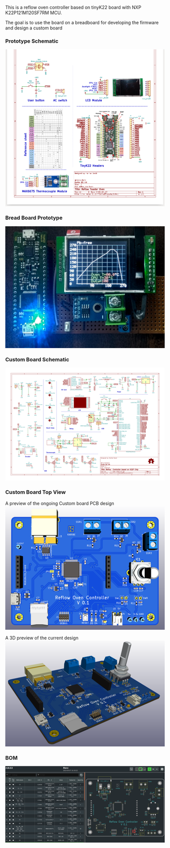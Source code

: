 
This is a reflow oven controller based on tinyK22 board with NXP K22P121M120SF7RM MCU.

The goal is to use the board on a breadboard for developing the firmware and design a custom board 

### Prototype Schematic
![The schematic](images/schematic.png)

### Bread Board Prototype
![The rough prototype testing board](images/prototype.jpg)

### Custom Board Schematic
<!-- ![The schematic](images/schematic_custom.png)-->
![The custom board schematic](kicad_board_files/custom_board/images/rck22_schematic.png)

### Custom Board Top View 

A preview of the ongoing Custom board PCB design
![Board top view](kicad_board_files/custom_board/images/rck22_TOP.png)

A 3D preview of the current design
![ISO 3D view PCB layout](kicad_board_files/custom_board/images/rck22.png)

### BOM
<a href="kicad_board_files/custom_board/bom/ibom.html" rel="BOM">![BOM](kicad_board_files/custom_board/images/BOM.png)
